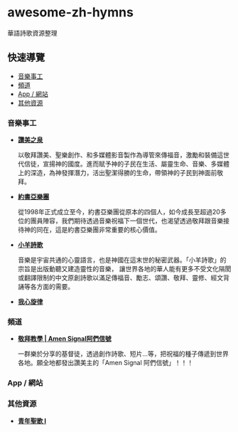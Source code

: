 # awesome-zh-hymns
華語詩歌資源整理

## 快速導覽

- [音樂事工](#音樂事工)
- [頻道](#頻道)
- [App / 網站](#app--網站)
- [其他資源](#其他資源)

### 音樂事工
- **[讚美之泉](https://www.sop.org/)**

  以敬拜讚美、聖樂創作、和多媒體影音製作為導管來傳福音，激勵和裝備這世代信徒，宣揚神的國度。進而賦予神的子民在生活、屬靈生命、音樂、多媒體上的深造，為神發揮潛力，活出聖潔得勝的生命，帶領神的子民到神面前敬拜。

- **[約書亞樂團](https://www.joshua.com.tw/web/)**

  從1998年正式成立至今，約書亞樂團從原本的四個人，如今成長至超過20多位的團員陣容，我們期待透過音樂祝福下一個世代，也渴望透過敬拜跟音樂接待神的同在，這是約書亞樂團非常重要的核心價值。

- **[小羊詩歌](https://www.lambmusic.org/)**

  音樂是宇宙共通的心靈語言，也是神國在這末世的秘密武器。「小羊詩歌」的宗旨是出版動聽又建造靈性的音樂， 讓世界各地的華人能有更多不受文化隔閡或翻譯限制的中文原創詩歌以滿足傳福音、勵志、頌讚、敬拜、靈修、經文背誦等各方面的需要。

- **[我心旋律](https://momh.org/)**

### 頻道
- **[敬拜教學 | Amen Signal阿們信號](https://www.youtube.com/watch?v=uFmD3qA1eEI&list=PLvX0rKJQikU4-o47GUCr5gEffECM9RpJv)**

  一群樂於分享的基督徒，透過創作詩歌、短片...等，把祝福的種子傳遞到世界各地。願全地都發出讚美主的「Amen Signal 阿們信號」！！！

### App / 網站

### 其他資源
- **[青年聖歌 I](http://www.christianstudy.com/youth_hymns_1.html)**
